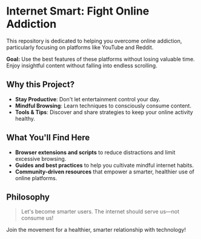 
# Internet Smart: Fight Online Addiction

This repository is dedicated to helping you overcome online addiction, particularly focusing on platforms like YouTube and Reddit.

**Goal:**
Use the best features of these platforms without losing valuable time. Enjoy insightful content without falling into endless scrolling.

## Why this Project?

* **Stay Productive**: Don't let entertainment control your day.
* **Mindful Browsing**: Learn techniques to consciously consume content.
* **Tools & Tips**: Discover and share strategies to keep your online activity healthy.

## What You'll Find Here

* **Browser extensions and scripts** to reduce distractions and limit excessive browsing.
* **Guides and best practices** to help you cultivate mindful internet habits.
* **Community-driven resources** that empower a smarter, healthier use of online platforms.

## Philosophy

> Let's become smarter users. The internet should serve us—not consume us!

Join the movement for a healthier, smarter relationship with technology!
